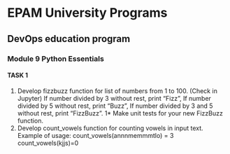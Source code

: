 # EPAM University Programs

## DevOps education program
### Module 9 Python Essentials


#### TASK 1

1. Develop fizzbuzz function for list of numbers from 1 to 100. (Check in Jupyter) If number divided by 3 without rest, print “Fizz”, 
If number divided by 5 without rest, print “Buzz”, 
If number divided by 3 and 5 without rest, print “FizzBuzz”. 
1* Make unit tests for your new FizzBuzz function. 
2. Develop count_vowels function for counting vowels in input text.
Example of usage: count_vowels(annnmemmmtlo) = 3 
     count_vowels(kjjs)=0 